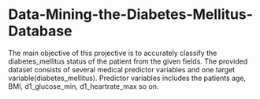 # Data-Mining-the-Diabetes-Mellitus-Database
The main objective of this projective is to accurately classify the diabetes_mellitus status of the patient from the given fields. The provided dataset consists of several medical predictor variables and one target variable(diabetes_mellitus). Predictor variables includes the patients age, BMI, d1_glucose_min, d1_heartrate_max so on.
